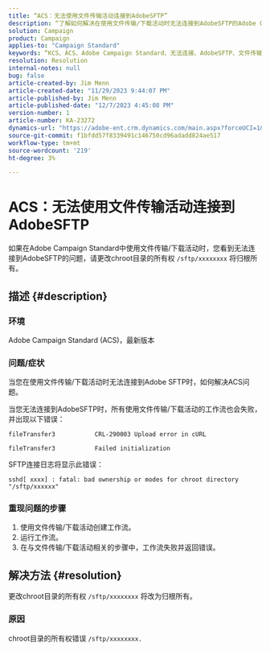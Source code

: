 ```yaml
---
title: “ACS：无法使用文件传输活动连接到AdobeSFTP”
description: “了解如何解决在使用文件传输/下载活动时无法连接到AdobeSFTP的Adobe Campaign Standard问题。”
solution: Campaign
product: Campaign
applies-to: "Campaign Standard"
keywords: “KCS、ACS、Adobe Campaign Standard、无法连接、AdobeSFTP、文件传输、下载、错误、CRL-290003、cURL、故障排除”
resolution: Resolution
internal-notes: null
bug: false
article-created-by: Jim Menn
article-created-date: "11/29/2023 9:44:07 PM"
article-published-by: Jim Menn
article-published-date: "12/7/2023 4:45:08 PM"
version-number: 1
article-number: KA-23272
dynamics-url: "https://adobe-ent.crm.dynamics.com/main.aspx?forceUCI=1&pagetype=entityrecord&etn=knowledgearticle&id=e39cbc69-008f-ee11-8179-6045bd006268"
source-git-commit: f1bfdd57f8339491c146750cd96adadd824ae517
workflow-type: tm+mt
source-wordcount: '219'
ht-degree: 3%

---
```


# ACS：无法使用文件传输活动连接到AdobeSFTP


如果在Adobe Campaign Standard中使用文件传输/下载活动时，您看到无法连接到AdobeSFTP的问题，请更改chroot目录的所有权 `/sftp/xxxxxxxx` 将归根所有。

## 描述 {#description}


### 环境

Adobe Campaign Standard (ACS)，最新版本



### 问题/症状

当您在使用文件传输/下载活动时无法连接到Adobe SFTP时，如何解决ACS问题。

当您无法连接到AdobeSFTP时，所有使用文件传输/下载活动的工作流也会失败，并出现以下错误：




```
fileTransfer3           CRL-290003 Upload error in cURL 

fileTransfer3           Failed initialization
```




SFTP连接日志将显示此错误：




```
sshd[ xxxx] : fatal: bad ownership or modes for chroot directory "/sftp/xxxxxx"
```






### <b>重现问题的步骤</b>

1. 使用文件传输/下载活动创建工作流。
2. 运行工作流。
3. 在与文件传输/下载活动相关的步骤中，工作流失败并返回错误。



## 解决方法 {#resolution}


更改chroot目录的所有权 `/sftp/xxxxxxxx` 将改为归根所有。

### 原因

chroot目录的所有权错误 `/sftp/xxxxxxxx. `
